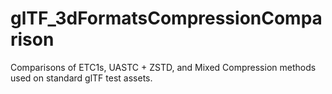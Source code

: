 # glTF_3dFormatsCompressionComparison
Comparisons of ETC1s, UASTC + ZSTD, and Mixed Compression methods used on standard glTF test assets.
